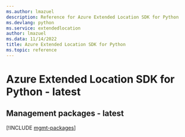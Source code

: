 ```yaml
---
ms.author: lmazuel
description: Reference for Azure Extended Location SDK for Python
ms.devlang: python
ms.service: extendedlocation
author: lmazuel
ms.data: 11/14/2022
title: Azure Extended Location SDK for Python
ms.topic: reference
---
```

# Azure Extended Location SDK for Python - latest

## Management packages - latest
[!INCLUDE [mgmt-packages](extended-location-mgmt-index.md)]